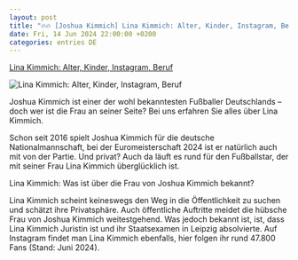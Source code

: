 ```yaml
---
layout: post
title: "🔥🔥 [Joshua Kimmich] Lina Kimmich: Alter, Kinder, Instagram, Beruf"
date: Fri, 14 Jun 2024 22:00:00 +0200
categories: entries DE
---
```

[Lina Kimmich: Alter, Kinder, Instagram, Beruf](https://www.fuersie.de/unterhaltung/lina-kimmich-alter-kinder-instagram-beruf-15429.html)

![Lina Kimmich: Alter, Kinder, Instagram, Beruf](https://www.fuersie.de/sites/default/files/styles/facebook/public/2024-06/joshua-und-lina-kimmich.jpg?h=e4d3f9e0&itok=KcID7Rxg)

Joshua Kimmich ist einer der wohl bekanntesten Fußballer Deutschlands – doch wer ist die Frau an seiner Seite? Bei uns erfahren Sie alles über Lina Kimmich.

Schon seit 2016 spielt Joshua Kimmich für die deutsche Nationalmannschaft, bei der Euromeisterschaft 2024 ist er natürlich auch mit von der Partie. Und privat? Auch da läuft es rund für den Fußballstar, der mit seiner Frau Lina Kimmich überglücklich ist.

Lina Kimmich: Was ist über die Frau von Joshua Kimmich bekannt?

Lina Kimmich scheint keineswegs den Weg in die Öffentlichkeit zu suchen und schätzt ihre Privatsphäre. Auch öffentliche Auftritte meidet die hübsche Frau von Joshua Kimmich weitestgehend. Was jedoch bekannt ist, ist, dass Lina Kimmich Juristin ist und ihr Staatsexamen in Leipzig absolvierte. Auf Instagram findet man Lina Kimmich ebenfalls, hier folgen ihr rund 47.800 Fans (Stand: Juni 2024).

